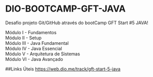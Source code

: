 # DIO-BOOTCAMP-GFT-JAVA

Desafio projeto Git/GitHub através do bootCamp GFT Start #5 JAVA!

Módulo I - Fundamentos <br>
Módulo II - Setup <br>
Módulo III - Java Fundamental<br>
Módulo IV - Java Essencial<br>
Módulo V - Arquitetura de Sistemas<br>
Módulo VI - Java Avançado<br>

##Links Úteis
https://web.dio.me/track/gft-start-5-java

